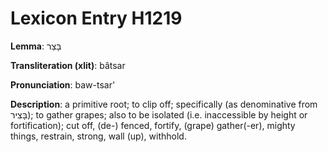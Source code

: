# Lexicon Entry H1219

**Lemma**: בָּצַר

**Transliteration (xlit)**: bâtsar

**Pronunciation**: baw-tsar'

**Description**:
a primitive root; to clip off; specifically (as denominative from בָּצִיר); to gather grapes; also to be isolated (i.e. inaccessible by height or fortification); cut off, (de-) fenced, fortify, (grape) gather(-er), mighty things, restrain, strong, wall (up), withhold.
